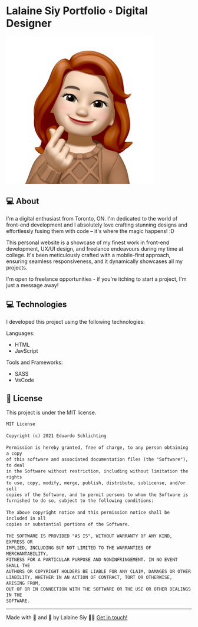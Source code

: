 # Lalaine Siy Portfolio ◦ Digital Designer

<img src="/images/memoji_heart.png" alt="MeMoji Heart" width="400" height="400">

## :computer: About

I'm a digital enthusiast from Toronto, ON. I'm dedicated to the world of front-end development and I absolutely love crafting stunning designs and effortlessly fusing them with code – it's where the magic happens! :D

This personal website is a showcase of my finest work in front-end development, UX/UI design, and freelance endeavours during my time at college. It's been meticulously crafted with a mobile-first approach, ensuring seamless responsiveness, and it dynamically showcases all my projects.

I'm open to freelance opportunities - if you're itching to start a project, I'm just a message away!

## :computer: Technologies

I developed this project using the following technologies:

Languages:

- HTML
- JavScript

Tools and Frameworks:

- SASS
- VsCode

## :memo: License

This project is under the MIT license.

```
MIT License

Copyright (c) 2021 Eduardo Schlichting

Permission is hereby granted, free of charge, to any person obtaining a copy
of this software and associated documentation files (the "Software"), to deal
in the Software without restriction, including without limitation the rights
to use, copy, modify, merge, publish, distribute, sublicense, and/or sell
copies of the Software, and to permit persons to whom the Software is
furnished to do so, subject to the following conditions:

The above copyright notice and this permission notice shall be included in all
copies or substantial portions of the Software.

THE SOFTWARE IS PROVIDED "AS IS", WITHOUT WARRANTY OF ANY KIND, EXPRESS OR
IMPLIED, INCLUDING BUT NOT LIMITED TO THE WARRANTIES OF MERCHANTABILITY,
FITNESS FOR A PARTICULAR PURPOSE AND NONINFRINGEMENT. IN NO EVENT SHALL THE
AUTHORS OR COPYRIGHT HOLDERS BE LIABLE FOR ANY CLAIM, DAMAGES OR OTHER
LIABILITY, WHETHER IN AN ACTION OF CONTRACT, TORT OR OTHERWISE, ARISING FROM,
OUT OF OR IN CONNECTION WITH THE SOFTWARE OR THE USE OR OTHER DEALINGS IN THE
SOFTWARE.
```

---

Made with :white_heart: and :tea: by Lalaine Siy 👋🏻 [Get in touch!](https://github.com/milkfirst)

